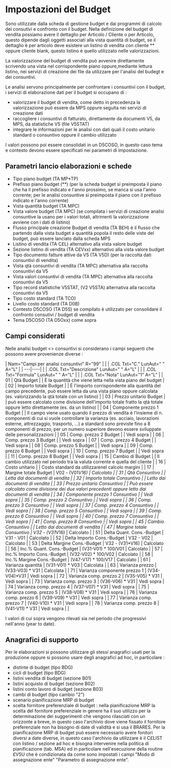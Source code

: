 # Impostazioni del Budget
Sono utilizzate dalla scheda di gestione budget e dai programmi di calcolo dei consutivi e confronto con il budget.
Nella definizione del budget di vendita possiamo avere il dettaglio per Articolo / Cliente o per Articolo, questo dipende dagli oggetti associati alla vista quantità di budget, se il dettaglio è per articolo deve esistere un listino di vendita con cliente ** oppure cliente blank, questo listino è quello utilizzato nelle valorizzazioni.

La valorizzazione del budget di vendita può avvenire direttamente scrivendo una vista nel corrispondente piano oppure,mediante lettura listino, nei servizi di creazione dei file da utilizzare per l'analisi del budegt e dei consuntivi.

Le analisi servono principalmente per confrontare i consuntivi con il budget, i servizi di elaborazione dati per il budget si occupano di : 
 * valorizzare il budget di vendita, come detto in precedenza la valorizzazione può essere da MPS oppure seguita nei servizi di creazione dati
 * raccogliere i consuntivi di fatturato, direttamente da documenti V5, da MPS, da statistiche V5 (file V5STAT)
 * integrare le informazioni per le analisi con dati quali il costo unitario standard o consuntivo oppure il cambio utilizzato

I valori possono poi essere consolidati in un D5COSO, in questo caso tema e contesto devono essere specificati nei parametri di impostazione.


## Parametri lancio elaborazioni e schede
* Tipo piano budget (TA MP*TP)
* Prefisso piano budget (**) (per la scheda budget si preimposta il piano che ha il prefisso indicato e l'anno prossimo, se manca si usa l'anno corrente; per le analisi consuntive si preimposta il piano con il prefisso indicato e l'anno corrente)
* Vista quantità budget (TA MPC)
* Vista valore budget (TA MPC) (se compilata i servizi di creazione analisi consuntive la usano per i valori totali, altrimenti la valorizzazione avviene con i dati di listino)
* Flusso principale creazione Budget di vendita (TA B£H) è il flusso che partendo dalla vista budget a quantità popola il resto delle viste del budget, può essere lanciato dalla scheda MPS
* Listino di vendita (TA C£L) alternativo alla vista valore budget
* Sezione listino di vendita (TA C£Vxx) alternativo alla vista valore budget
* Tipo documento fatture attive da V5 (TA V5D) (per la raccolta dati consuntivi di vendita)
* Vista qtà consuntivi di vendita (TA MPC) alternativa alla raccolta consuntivi da V5
* Vista valori consuntivi di vendita (TA MPC) alternativa alla raccolta consuntivi da V5
* Tipo record statistiche V5STAT, (V2 V5STA) alternativa alla raccolta consuntivi da V5
* Tipo costo standard (TA TCO)
* Livello costo standard (TA D0B)
* Contesto D5COSO (TA  D5S) se compilato è utilizzato per consolidare il confronto consutivi / budget di vendita
* Tema D5COSO (TA D5Oxx) come sopra

## Campi considerati
Nelle analisi budget <> consuntivi si considerano i campi seguenti che possono avere provenienze diverse : 

|  Nam="Campi per analisi consuntivi" R="99" |
| 
| .COL Txt="C." LunAut=" " A="L" |
| ---|----|
| 
| .COL Txt="Descrizione" LunAut=" " A="L" |
| 
| .COL Txt="Formula" LunAut=" " A="L" |
| 
| .COL Txt="Nota" LunAut="1" A="L" |
|   01 | Qtà Budget | | È la quantità che viene letta nella vista piano del budget |
|   02 | Importo totale Budget | | È l'importo corrispondente alla quantità del campo precedente, può essere letta da una vista piano oppure calcolata (es. valorizzando la qtà totale con un listino) |
|   03 | Prezzo unitario Budget | | può essere calcolato come divisione dell'importo totale fratto la qtà totale oppure letto direttamente (es. da un listino) |
|   04 | Componente prezzo 1 Budget | | Il campo viene usato quando il prezzo di vendita è l'insieme di n. componenti di cui si vuole controllare la varianza (es. acciaio, lavorazioni esterne, attrezzaggio, trasporto, ...) a standard sono previste fino a 8 componenti di prezzo, per un numero superiore devono essere sviluppate delle personalizzazioni |
|   05 | Comp. prezzo 2 Budget | | Vedi sopra |
|   06 | Comp. prezzo 3 Budget | | Vedi sopra |
|   07 | Comp. prezzo 4 Budget | | Vedi sopra |
|   08 | Comp. prezzo 5 Budget | | Vedi sopra |
|   09 | Comp. prezzo 6 Budget | | Vedi sopra |
|   10 | Comp. prezzo 7 Budget | | Vedi sopra |
|   11 | Comp. prezzo 8 Budget | | Vedi sopra |
|   15 | Cambio di Budget | | Il cambio utilizzato nel periodo tra la valuta corrente e quella del cliente |
|   16 | Costo unitario | | Costo standard da utilizzarenel calcolo margini |
|   17 | Margine totale Budget | V02 - (V01*V16) | Calcolato |
|   31 | Qtà Consuntivo | | Letta dai documenti di vendita |
|   32 | Importo totale Consuntivo | | Letto dai documenti di vendita |
|   33 | Prezzo unitario Consuntivo | | Può essere calcolato come divisione dei due valori precedenti oppure letto dai documenti di vendita |
|   34 | Componente prezzo 1 Consuntivo | | Vedi sopra |
|   35 | Comp. prezzo 2 Consuntivo | | Vedi sopra |
|   36 | Comp. prezzo 3 Consuntivo | | Vedi sopra |
|   37 | Comp. prezzo 4 Consuntivo | | Vedi sopra |
|   38 | Comp. prezzo 5 Consuntivo | | Vedi sopra |
|   39 | Comp. prezzo 6 Consuntivo | | Vedi sopra |
|   40 | Comp. prezzo 7 Consuntivo | | Vedi sopra |
|   41 | Comp. prezzo 8 Consuntivo | | Vedi sopra |
|   45 | Cambio Consuntivo | | Letto dai documenti di vendita |
|   47 | Margine totale Consuntivo | V32 - (V31*V16) | Calcolato |
|   51 | Delta Quant.  Cons.-Budget | V31 - V01 | Calcolato |
|   52 | Delta Importo Cons.-Budget | V32 - V02 | Calcolato |
|   53 | Delta Margine Cons.-Budget | V32 - (V31*V16) | Calcolato |
|   56 | Inc.% Quant.  Cons.-Budget | (V31-V01) * 100/V01 | Calcolato |
|   57 | Inc.% Importo Cons.-Budget | (V32-V02) * 100/V02 | Calcolato |
|   58 | Inc.% Margine Cons.-Budget | (V47-V17) * 100/V17 | Calcolato |
|   61 | Varianza quantità | (V31-V01) * V03 | Calcolata |
|   63 | Varianza prezzo | (V33-V03) * V31 | Calcolata |
|   71 | Varianza componente prezzo 1 | (V34-V04)*V31 | Vedi sopra |
|   72 | Varianza comp. prezzo 2 | (V35-V05) * V31 | Vedi sopra |
|   73 | Varianza comp. prezzo 3 | (V36-V06) * V31 | Vedi sopra |
|   74 | Varianza comp. prezzo 4 | (V37-V07) * V31 | Vedi sopra |
|   75 | Varianza comp. prezzo 5 | (V38-V08) * V31 | Vedi sopra |
|   76 | Varianza comp. prezzo 6 | (V39-V09) * V31 | Vedi sopra |
|   77 | Varianza comp. prezzo 7 | (V40-V10) * V31 | Vedi sopra |
|   78 | Varianza comp. prezzo 8 | (V41-V11) * V31 | Vedi sopra |
| 

I valori di cui sopra vengono rilevati sia nel periodo che progressivi nell'anno (year to date).

## Anagrafici di supporto
Per le elaborazioni si possono utilizzare gli stessi anagrafici usati per la produzione oppure si possono usare degli anagrafici ad hoc, in particolare : 
* distinte di budget (tipo BDG)
* cicli di budget (tipo BDG)
* listini vendita di budget (sezione B01)
* listini acquisto di budget (sezione B02)
* listini conto lavoro di budget (sezione B03)
* cambi di budget (tipo cambio "2")
* scenario pianificazione MRP di budget
* scelta fornitore preferenziale di budget :  nella pianificazione MRP la scelta del fornitore preferenziale in genere ha il suo utilizzo per la determinazione dei suggerimenti che vengono rilasciati con un orizzonte a breve, in questo caso l'archivio dove viene fissato il fornitore preferenziale non ha bisogno di date di validità e si usa il BRARES. Per la pianificazione MRP di budget può essere necessario avere fonitori diversi a date diverse, in questo caso l'archivio da utilizzare è il C£LIST con listino / sezione ad hoc e bisogna intervenire nella politica di pianificazione (tab. M5A) ed in particolare nell'esecuzione della routine £V5U che è condizionata da come sono impostati i campi "Modo di assegnazione ente"  "Parametro di assegnazione ente".
